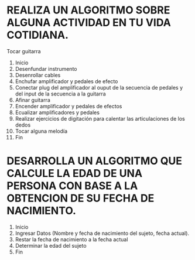 # REALIZA UN ALGORITMO SOBRE ALGUNA ACTIVIDAD EN TU VIDA COTIDIANA.

Tocar guitarra

1. Inicio
2. Desenfundar instrumento 
3. Desenrollar cables 
4. Enchufar amplificador y pedales de efecto
5. Conectar plug del amplificador al ouput de la secuencia de pedales y del input de la secuencia a la guitarra
6. Afinar guitarra
7. Encender amplificador y pedales de efectos
8. Ecualizar amplificadores y pedales
9. Realizar ejercicios de digitación para calentar las articulaciones de los dedos
10. Tocar alguna melodía
11. Fin






# DESARROLLA UN ALGORITMO QUE CALCULE LA EDAD DE UNA PERSONA CON BASE A LA OBTENCION DE SU FECHA DE NACIMIENTO.

1. Inicio
2. Ingresar Datos (Nombre y fecha de nacimiento del sujeto, fecha actual).
3. Restar la fecha de nacimiento a la fecha actual
4. Determinar la edad del sujeto
5. Fin
